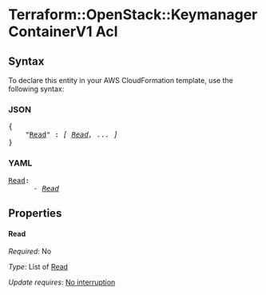 # Terraform::OpenStack::KeymanagerContainerV1 Acl

## Syntax

To declare this entity in your AWS CloudFormation template, use the following syntax:

### JSON

<pre>
{
    "<a href="#read" title="Read">Read</a>" : <i>[ <a href="acl-read.md">Read</a>, ... ]</i>
}
</pre>

### YAML

<pre>
<a href="#read" title="Read">Read</a>: <i>
      - <a href="acl-read.md">Read</a></i>
</pre>

## Properties

#### Read

_Required_: No

_Type_: List of <a href="acl-read.md">Read</a>

_Update requires_: [No interruption](https://docs.aws.amazon.com/AWSCloudFormation/latest/UserGuide/using-cfn-updating-stacks-update-behaviors.html#update-no-interrupt)


